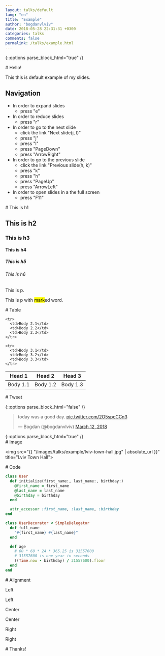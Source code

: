 ```yaml
---
layout: talks/default
lang: "en"
title: "Example"
author: "bogdanvlviv"
date: 2018-05-28 22:31:31 +0300
categories: talks
comments: false
permalink: /talks/example.html
---
```


{::options parse_block_html="true" /}

<div class="talk-slide">
# Hello!

This this is default example of my slides.

## Navigation

- In order to expand slides
  - press "e"
- In order to reduce slides
  - press "r"
- In order to go to the next slide
  - click the link "Next slide(j, l)"
  - press "j"
  - press "l"
  - press "PageDown"
  - press "ArrowRight"
- In order to go to the previous slide
  - click the link "Previous slide(h, k)"
  - press "k"
  - press "h"
  - press "PageUp"
  - press "ArrowLeft"
- In order to open slides in a the full screen
  - press "F11"
</div>

<div class="talk-slide">
# This is h1

## This is h2

### This is h3

#### This is h4

##### This is h5

###### This is h6

This is p.

This is p with <mark>mark</mark>ed word.
</div>

<div class="talk-slide">
# Table

<table>
  <thead>
    <tr>
      <th>Head 1</th>
      <th>Head 2</th>
      <th>Head 3</th>
    </tr>
  </thead>

  <tbody>
    <tr>
      <td>Body 1.1</td>
      <td>Body 1.2</td>
      <td>Body 1.3</td>
    </tr>

    <tr>
      <td>Body 2.1</td>
      <td>Body 2.2</td>
      <td>Body 2.3</td>
    </tr>

    <tr>
      <td>Body 3.1</td>
      <td>Body 3.2</td>
      <td>Body 3.3</td>
    </tr>
  </tbody>
</table>
</div>

<div class="talk-slide">
# Tweet

{::options parse_block_html="false" /}
<blockquote class="twitter-tweet" data-lang="en"><p lang="en" dir="ltr">today was a good day. <a href="https://t.co/2O5spcCCn3">pic.twitter.com/2O5spcCCn3</a></p>&mdash; Bogdan (@bogdanvlviv) <a href="https://twitter.com/bogdanvlviv/status/973236422005141504?ref_src=twsrc%5Etfw">March 12, 2018</a></blockquote>
{::options parse_block_html="true" /}
</div>

<div class="talk-slide">
# Image

<img src="{{ "/images/talks/example/lviv-town-hall.jpg" | absolute_url }}" title="Lviv Town Hall">
</div>

<div class="talk-slide">
# Code

```ruby
class User
  def initialize(first_name:, last_name:, birthday:)
    @first_name = first_name
    @last_name = last_name
    @birthday = birthday
  end

  attr_accessor :first_name, :last_name, :birthday
end
```

```ruby
class UserDecorator < SimpleDelegator
  def full_name
    "#{first_name} #{last_name}"
  end

  def age
    # 60 * 60 * 24 * 365.25 is 31557600
    # 31557600 is one year in seconds
    ((Time.now - birthday) / 31557600).floor
  end
end
```
</div>

<div class="talk-slide">
# Alignment

Left

Left

<div class="talk-slide-center">
  Center

  Center
</div>

<div class="talk-slide-right">
  Right

  Right
</div>
</div>

<div class="talk-slide">
# Thanks!
</div>
